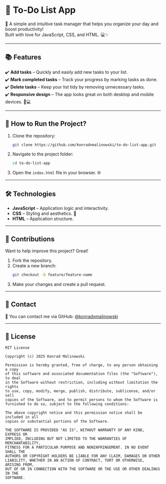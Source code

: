 # 📝 To-Do List App

🎯 A simple and intuitive task manager that helps you organize your day and boost productivity!  
Built with love for JavaScript, CSS, and HTML. 💻✨

---

## 📚 Features

✔️ **Add tasks** – Quickly and easily add new tasks to your list.  
✔️ **Mark completed tasks** – Track your progress by marking tasks as done.  
✔️ **Delete tasks** – Keep your list tidy by removing unnecessary tasks.  
✔️ **Responsive design** – The app looks great on both desktop and mobile devices. 📱💻  

---

## 🚀 How to Run the Project?

1. Clone the repository:  
   ```bash
   git clone https://github.com/konradxmalinowski/to-do-list-app.git
   ```
2. Navigate to the project folder:  
   ```bash
   cd to-do-list-app
   ```
3. Open the `index.html` file in your browser. 🌐  

---

## 🛠 Technologies

- **JavaScript** – Application logic and interactivity.  
- **CSS** – Styling and aesthetics. 🎨  
- **HTML** – Application structure.  

---

## 🤝 Contributions

Want to help improve this project? Great!  
1. Fork the repository.  
2. Create a new branch:  
   ```bash
   git checkout -b feature/feature-name
   ```
3. Make your changes and create a pull request.  

---

## 💬 Contact

📧 You can contact me via GitHub: [@konradxmalinowski](https://github.com/konradxmalinowski)  

---

## 📄 License

```
MIT License

Copyright (c) 2025 Konrad Malinowski

Permission is hereby granted, free of charge, to any person obtaining a copy
of this software and associated documentation files (the "Software"), to deal
in the Software without restriction, including without limitation the rights
to use, copy, modify, merge, publish, distribute, sublicense, and/or sell
copies of the Software, and to permit persons to whom the Software is
furnished to do so, subject to the following conditions:

The above copyright notice and this permission notice shall be included in all
copies or substantial portions of the Software.

THE SOFTWARE IS PROVIDED "AS IS", WITHOUT WARRANTY OF ANY KIND, EXPRESS OR
IMPLIED, INCLUDING BUT NOT LIMITED TO THE WARRANTIES OF MERCHANTABILITY,
FITNESS FOR A PARTICULAR PURPOSE AND NONINFRINGEMENT. IN NO EVENT SHALL THE
AUTHORS OR COPYRIGHT HOLDERS BE LIABLE FOR ANY CLAIM, DAMAGES OR OTHER
LIABILITY, WHETHER IN AN ACTION OF CONTRACT, TORT OR OTHERWISE, ARISING FROM,
OUT OF OR IN CONNECTION WITH THE SOFTWARE OR THE USE OR OTHER DEALINGS IN THE
SOFTWARE.
```
